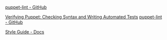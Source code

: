 [puppet-lint - GitHub](https://github.com/rodjek/puppet-lint "")

[Verifying Puppet: Checking Syntax and Writing Automated Tests](http://puppetlabs.com/blog/verifying-puppet-checking-syntax-and-writing-automated-tests "")
[puppet-lint - GitHub](https://github.com/rodjek/puppet-lint "")

[Style Guide - Docs](http://docs.puppetlabs.com/guides/style_guide.html "")